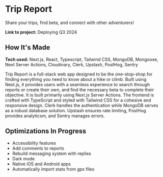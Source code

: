 # Trip Report

Share your trips, find beta, and connect with other adventurers!

**Link to project:** Deploying Q3 2024

## How It's Made

**Tech used:** Next.js, React, Typescript, Tailwind CSS, MongoDB, Mongoose, Next Server Actions, Cloudinary, Clerk, Upstash, PostHog, Sentry

Trip Report is a full-stack web app designed to be the one-stop-shop for finding everything you need to know about a hike or climb. Built using Next.js, it provides users with a seamless experience to search through reports or create their own, and find the necessary beta to complete their objective. It is built primarily using Next.js Server Actions. The frontend is crafted with TypeScript and styled with Tailwind CSS for a cohesive and responsive design. Clerk handles the authentication while MongoDB serves as a robust database solution. Upstash ensures rate limiting, PostHog provides analyticsm, and Sentry manages errors.

## Optimizations In Progress

- Accessibility features
- Add comments to reports
- Rebuild messaging system with replies
- Dark mode
- Native iOS and Android apps
- Automatically import stats from gpx files
